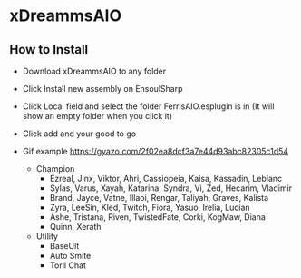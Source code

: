 # xDreammsAIO
## How to Install
*  Download xDreammsAIO to any folder
*  Click Install new assembly on EnsoulSharp
*  Click Local field and select the folder FerrisAIO.esplugin is in (It will show an empty folder when you click it)
*  Click add and your good to go
*  Gif example https://gyazo.com/2f02ea8dcf3a7e44d93abc82305c1d54

    * Champion
        * Ezreal, Jinx, Viktor, Ahri, Cassiopeia, Kaisa, Kassadin, Leblanc
        * Sylas, Varus, Xayah, Katarina, Syndra, Vi, Zed, Hecarim, Vladimir
        * Brand, Jayce, Vatne, Illaoi, Rengar, Taliyah, Graves, Kalista
        * Zyra, LeeSin, Kled, Twitch, Fiora, Yasuo, Irelia, Lucian
        * Ashe, Tristana, Riven, TwistedFate, Corki, KogMaw, Diana
        * Quinn, Xerath
    * Utility
        * BaseUlt
        * Auto Smite
        * Torll Chat
